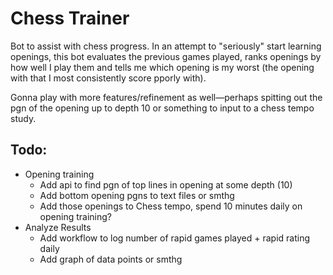 # Chess Trainer

Bot to assist with chess progress. In an attempt to "seriously" start learning openings, this bot evaluates the previous games played, 
ranks openings by how well I play them and tells me which opening is my worst (the opening with that I most consistently score pporly with).

Gonna play with more features/refinement as well—perhaps spitting out the pgn of the opening up to depth 10 or something to input to a chess tempo study.


## Todo:
* Opening training
  * Add api to find pgn of top lines in opening at some depth (10)
  * Add bottom opening pgns to text files or smthg
  * Add those openings to Chess tempo, spend 10 minutes daily on opening training?
* Analyze Results
  * Add workflow to log number of rapid games played + rapid rating daily
  * Add graph of data points or smthg